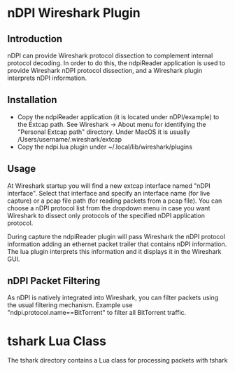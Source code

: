 # nDPI Wireshark Plugin

## Introduction

nDPI can provide Wireshark protocol dissection to complement internal protocol decoding. In order to do this, the ndpiReader application is used to provide Wireshark nDPI protocol dissection, and a Wireshark plugin interprets nDPI information.

## Installation

- Copy the ndpiReader application (it is located under nDPI/example) to the Extcap path. See Wireshark -> About menu for identifying the "Personal Extcap path" directory. Under MacOS it is usually /Users/username/.wireshark/extcap
- Copy the ndpi.lua plugin under ~/.local/lib/wireshark/plugins

## Usage

At Wireshark startup you will find a new extcap interface named "nDPI interface". Select that interface and specify an interface name (for live capture) or a pcap file path (for reading packets from a pcap file). You can choose a nDPI protocol list from the dropdown menu in case you want Wireshark to dissect only protocols of the specified nDPI application protocol.

During capture the ndpiReader plugin will pass Wireshark the nDPI protocol information adding an ethernet packet trailer that contains nDPI information. The lua plugin interprets this information and it displays it in the Wireshark GUI.

## nDPI Packet Filtering

As nDPI is natively integrated into Wireshark, you can filter packets using the usual filtering mechanism. Example use "ndpi.protocol.name==BitTorrent" to filter all BitTorrent traffic.

# tshark Lua Class
The tshark directory contains a Lua class for processing packets with tshark

